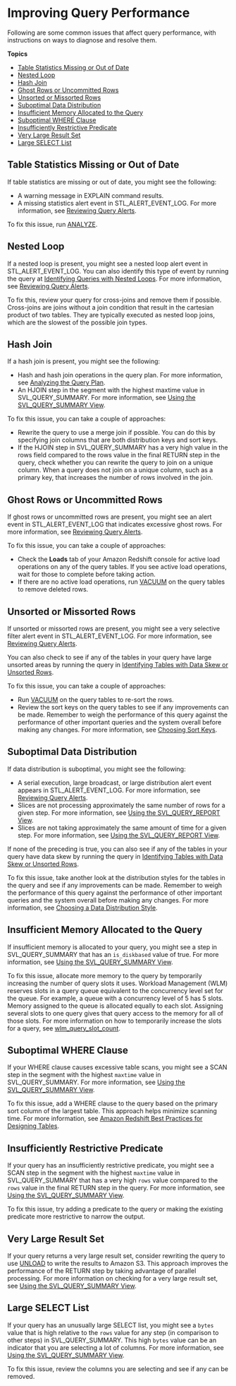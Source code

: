 # Improving Query Performance<a name="query-performance-improvement-opportunities"></a>

Following are some common issues that affect query performance, with instructions on ways to diagnose and resolve them\.

**Topics**
+ [Table Statistics Missing or Out of Date](#table-statistics-missing-or-out-of-date)
+ [Nested Loop](#nested-loop)
+ [Hash Join](#hash-join)
+ [Ghost Rows or Uncommitted Rows](#ghost-rows-or-uncommitted-rows)
+ [Unsorted or Missorted Rows](#unsorted-or-mis-sorted-rows)
+ [Suboptimal Data Distribution](#suboptimal-data-distribution)
+ [Insufficient Memory Allocated to the Query](#insufficient-memory-allocated-to-the-query)
+ [Suboptimal WHERE Clause](#suboptimal-WHERE-clause)
+ [Insufficiently Restrictive Predicate](#insufficiently-restrictive-predicate)
+ [Very Large Result Set](#very-large-result-set)
+ [Large SELECT List](#large-SELECT-list)

## Table Statistics Missing or Out of Date<a name="table-statistics-missing-or-out-of-date"></a>

If table statistics are missing or out of date, you might see the following:
+ A warning message in EXPLAIN command results\.
+ A missing statistics alert event in STL\_ALERT\_EVENT\_LOG\. For more information, see [Reviewing Query Alerts](c-reviewing-query-alerts.md)\.

To fix this issue, run [ANALYZE](r_ANALYZE.md)\.

## Nested Loop<a name="nested-loop"></a>

If a nested loop is present, you might see a nested loop alert event in STL\_ALERT\_EVENT\_LOG\. You can also identify this type of event by running the query at [Identifying Queries with Nested Loops](diagnostic-queries-for-query-tuning.md#identify-queries-with-nested-loops)\. For more information, see [Reviewing Query Alerts](c-reviewing-query-alerts.md)\.

To fix this, review your query for cross\-joins and remove them if possible\. Cross\-joins are joins without a join condition that result in the cartesian product of two tables\. They are typically executed as nested loop joins, which are the slowest of the possible join types\.

## Hash Join<a name="hash-join"></a>

If a hash join is present, you might see the following:
+ Hash and hash join operations in the query plan\. For more information, see [Analyzing the Query Plan](c-analyzing-the-query-plan.md)\.
+ An HJOIN step in the segment with the highest maxtime value in SVL\_QUERY\_SUMMARY\. For more information, see [Using the SVL\_QUERY\_SUMMARY View](using-SVL-Query-Summary.md)\.

To fix this issue, you can take a couple of approaches:
+ Rewrite the query to use a merge join if possible\. You can do this by specifying join columns that are both distribution keys and sort keys\.
+ If the HJOIN step in SVL\_QUERY\_SUMMARY has a very high value in the rows field compared to the rows value in the final RETURN step in the query, check whether you can rewrite the query to join on a unique column\. When a query does not join on a unique column, such as a primary key, that increases the number of rows involved in the join\.

## Ghost Rows or Uncommitted Rows<a name="ghost-rows-or-uncommitted-rows"></a>

If ghost rows or uncommitted rows are present, you might see an alert event in STL\_ALERT\_EVENT\_LOG that indicates excessive ghost rows\. For more information, see [Reviewing Query Alerts](c-reviewing-query-alerts.md)\.

To fix this issue, you can take a couple of approaches:
+ Check the **Loads** tab of your Amazon Redshift console for active load operations on any of the query tables\. If you see active load operations, wait for those to complete before taking action\.
+ If there are no active load operations, run [VACUUM](r_VACUUM_command.md) on the query tables to remove deleted rows\.

## Unsorted or Missorted Rows<a name="unsorted-or-mis-sorted-rows"></a>

If unsorted or missorted rows are present, you might see a very selective filter alert event in STL\_ALERT\_EVENT\_LOG\. For more information, see [Reviewing Query Alerts](c-reviewing-query-alerts.md)\.

You can also check to see if any of the tables in your query have large unsorted areas by running the query in [Identifying Tables with Data Skew or Unsorted Rows](diagnostic-queries-for-query-tuning.md#identify-tables-with-data-skew-or-unsorted-rows)\.

To fix this issue, you can take a couple of approaches:
+ Run [VACUUM](r_VACUUM_command.md) on the query tables to re\-sort the rows\.
+ Review the sort keys on the query tables to see if any improvements can be made\. Remember to weigh the performance of this query against the performance of other important queries and the system overall before making any changes\. For more information, see [Choosing Sort Keys](t_Sorting_data.md)\.

## Suboptimal Data Distribution<a name="suboptimal-data-distribution"></a>

If data distribution is suboptimal, you might see the following:
+ A serial execution, large broadcast, or large distribution alert event appears in STL\_ALERT\_EVENT\_LOG\. For more information, see [Reviewing Query Alerts](c-reviewing-query-alerts.md)\.
+ Slices are not processing approximately the same number of rows for a given step\. For more information, see [Using the SVL\_QUERY\_REPORT View](using-SVL-Query-Report.md)\.
+ Slices are not taking approximately the same amount of time for a given step\. For more information, see [Using the SVL\_QUERY\_REPORT View](using-SVL-Query-Report.md)\.

If none of the preceding is true, you can also see if any of the tables in your query have data skew by running the query in [Identifying Tables with Data Skew or Unsorted Rows](diagnostic-queries-for-query-tuning.md#identify-tables-with-data-skew-or-unsorted-rows)\.

To fix this issue, take another look at the distribution styles for the tables in the query and see if any improvements can be made\. Remember to weigh the performance of this query against the performance of other important queries and the system overall before making any changes\. For more information, see [Choosing a Data Distribution Style](t_Distributing_data.md)\.

## Insufficient Memory Allocated to the Query<a name="insufficient-memory-allocated-to-the-query"></a>

If insufficient memory is allocated to your query, you might see a step in SVL\_QUERY\_SUMMARY that has an `is_diskbased` value of true\. For more information, see [Using the SVL\_QUERY\_SUMMARY View](using-SVL-Query-Summary.md)\.

To fix this issue, allocate more memory to the query by temporarily increasing the number of query slots it uses\. Workload Management \(WLM\) reserves slots in a query queue equivalent to the concurrency level set for the queue\. For example, a queue with a concurrency level of 5 has 5 slots\. Memory assigned to the queue is allocated equally to each slot\. Assigning several slots to one query gives that query access to the memory for all of those slots\. For more information on how to temporarily increase the slots for a query, see [wlm\_query\_slot\_count](r_wlm_query_slot_count.md)\.

## Suboptimal WHERE Clause<a name="suboptimal-WHERE-clause"></a>

If your WHERE clause causes excessive table scans, you might see a SCAN step in the segment with the highest `maxtime` value in SVL\_QUERY\_SUMMARY\. For more information, see [Using the SVL\_QUERY\_SUMMARY View](using-SVL-Query-Summary.md)\.

To fix this issue, add a WHERE clause to the query based on the primary sort column of the largest table\. This approach helps minimize scanning time\. For more information, see [Amazon Redshift Best Practices for Designing Tables](c_designing-tables-best-practices.md)\.

## Insufficiently Restrictive Predicate<a name="insufficiently-restrictive-predicate"></a>

If your query has an insufficiently restrictive predicate, you might see a SCAN step in the segment with the highest `maxtime` value in SVL\_QUERY\_SUMMARY that has a very high `rows` value compared to the `rows` value in the final RETURN step in the query\. For more information, see [Using the SVL\_QUERY\_SUMMARY View](using-SVL-Query-Summary.md)\.

To fix this issue, try adding a predicate to the query or making the existing predicate more restrictive to narrow the output\.

## Very Large Result Set<a name="very-large-result-set"></a>

If your query returns a very large result set, consider rewriting the query to use [UNLOAD](r_UNLOAD.md) to write the results to Amazon S3\. This approach improves the performance of the RETURN step by taking advantage of parallel processing\. For more information on checking for a very large result set, see [Using the SVL\_QUERY\_SUMMARY View](using-SVL-Query-Summary.md)\.

## Large SELECT List<a name="large-SELECT-list"></a>

If your query has an unusually large SELECT list, you might see a `bytes` value that is high relative to the `rows` value for any step \(in comparison to other steps\) in SVL\_QUERY\_SUMMARY\. This high `bytes` value can be an indicator that you are selecting a lot of columns\. For more information, see [Using the SVL\_QUERY\_SUMMARY View](using-SVL-Query-Summary.md)\.

To fix this issue, review the columns you are selecting and see if any can be removed\.